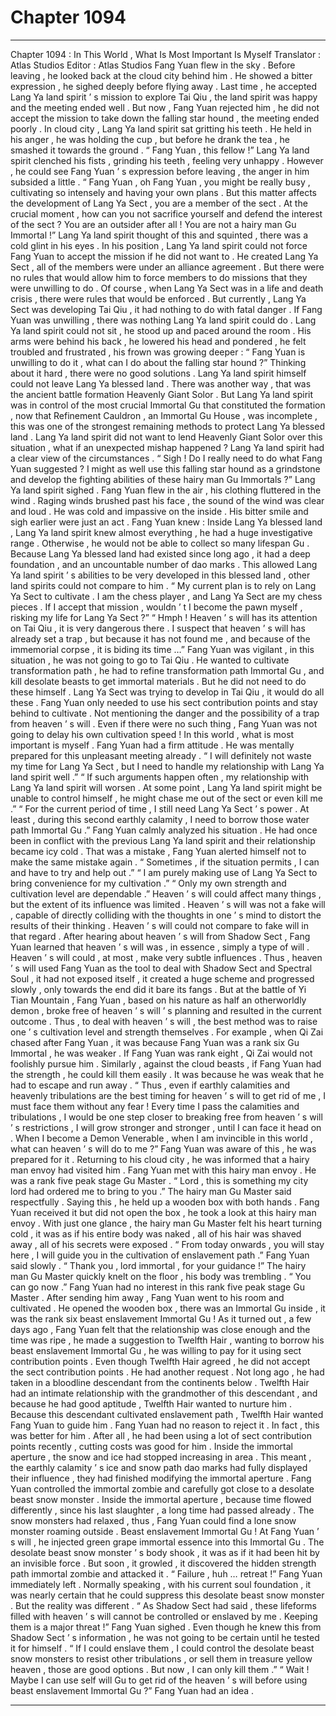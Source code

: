
# Chapter 1094


---

Chapter 1094 : In This World , What Is Most Important Is Myself
Translator :
Atlas Studios
Editor :
Atlas Studios
Fang Yuan flew in the sky .
Before leaving , he looked back at the cloud city behind him .
He showed a bitter expression , he sighed deeply before flying away .
Last time , he accepted Lang Ya land spirit ’ s mission to explore Tai Qiu , the land spirit was happy and the meeting ended well . But now , Fang Yuan rejected him , he did not accept the mission to take down the falling star hound , the meeting ended poorly .
In cloud city , Lang Ya land spirit sat gritting his teeth .
He held in his anger , he was holding the cup , but before he drank the tea , he smashed it towards the ground .
“ Fang Yuan , this fellow !” Lang Ya land spirit clenched his fists , grinding his teeth , feeling very unhappy .
However , he could see Fang Yuan ’ s expression before leaving , the anger in him subsided a little .
“ Fang Yuan , oh Fang Yuan , you might be really busy , cultivating so intensely and having your own plans . But this matter affects the development of Lang Ya Sect , you are a member of the sect . At the crucial moment , how can you not sacrifice yourself and defend the interest of the sect ? You are an outsider after all ! You are not a hairy man Gu Immortal !”
Lang Ya land spirit thought of this and squinted , there was a cold glint in his eyes .
In his position , Lang Ya land spirit could not force Fang Yuan to accept the mission if he did not want to .
He created Lang Ya Sect , all of the members were under an alliance agreement . But there were no rules that would allow him to force members to do missions that they were unwilling to do . Of course , when Lang Ya Sect was in a life and death crisis , there were rules that would be enforced .
But currently , Lang Ya Sect was developing Tai Qiu , it had nothing to do with fatal danger . If Fang Yuan was unwilling , there was nothing Lang Ya land spirit could do .
Lang Ya land spirit could not sit , he stood up and paced around the room .
His arms were behind his back , he lowered his head and pondered , he felt troubled and frustrated , his frown was growing deeper : “ Fang Yuan is unwilling to do it , what can I do about the falling star hound ?”
Thinking about it hard , there were no good solutions .
Lang Ya land spirit himself could not leave Lang Ya blessed land .
There was another way , that was the ancient battle formation Heavenly Giant Solor .
But Lang Ya land spirit was in control of the most crucial Immortal Gu that constituted the formation , now that Refinement Cauldron , an Immortal Gu House , was incomplete , this was one of the strongest remaining methods to protect Lang Ya blessed land .
Lang Ya land spirit did not want to lend Heavenly Giant Solor over this situation , what if an unexpected mishap happened ?
Lang Ya land spirit had a clear view of the circumstances .
“ Sigh ! Do I really need to do what Fang Yuan suggested ? I might as well use this falling star hound as a grindstone and develop the fighting abilities of these hairy man Gu Immortals ?” Lang Ya land spirit sighed .
Fang Yuan flew in the air , his clothing fluttered in the wind .
Raging winds brushed past his face , the sound of the wind was clear and loud .
He was cold and impassive on the inside .
His bitter smile and sigh earlier were just an act .
Fang Yuan knew : Inside Lang Ya blessed land , Lang Ya land spirit knew almost everything , he had a huge investigative range . Otherwise , he would not be able to collect so many lifespan Gu .
Because Lang Ya blessed land had existed since long ago , it had a deep foundation , and an uncountable number of dao marks . This allowed Lang Ya land spirit ’ s abilities to be very developed in this blessed land , other land spirits could not compare to him .
“ My current plan is to rely on Lang Ya Sect to cultivate . I am the chess player , and Lang Ya Sect are my chess pieces . If I accept that mission , wouldn ’ t I become the pawn myself , risking my life for Lang Ya Sect ?”
“ Hmph ! Heaven ’ s will has its attention on Tai Qiu , it is very dangerous there . I suspect that heaven ’ s will has already set a trap , but because it has not found me , and because of the immemorial corpse , it is biding its time …”
Fang Yuan was vigilant , in this situation , he was not going to go to Tai Qiu .
He wanted to cultivate transformation path , he had to refine transformation path Immortal Gu , and kill desolate beasts to get immortal materials . But he did not need to do these himself .
Lang Ya Sect was trying to develop in Tai Qiu , it would do all these . Fang Yuan only needed to use his sect contribution points and stay behind to cultivate .
Not mentioning the danger and the possibility of a trap from heaven ’ s will . Even if there were no such thing , Fang Yuan was not going to delay his own cultivation speed !
In this world , what is most important is myself .
Fang Yuan had a firm attitude .
He was mentally prepared for this unpleasant meeting already .
“ I will definitely not waste my time for Lang Ya Sect , but I need to handle my relationship with Lang Ya land spirit well .”
“ If such arguments happen often , my relationship with Lang Ya land spirit will worsen . At some point , Lang Ya land spirit might be unable to control himself , he might chase me out of the sect or even kill me .”
“ For the current period of time , I still need Lang Ya Sect ’ s power . At least , during this second earthly calamity , I need to borrow those water path Immortal Gu .”
Fang Yuan calmly analyzed his situation .
He had once been in conflict with the previous Lang Ya land spirit and their relationship became icy cold . That was a mistake , Fang Yuan alerted himself not to make the same mistake again .
“ Sometimes , if the situation permits , I can and have to try and help out .”
“ I am purely making use of Lang Ya Sect to bring convenience for my cultivation .”
“ Only my own strength and cultivation level are dependable .”
Heaven ’ s will could affect many things , but the extent of its influence was limited . Heaven ’ s will was not a fake will , capable of directly colliding with the thoughts in one ’ s mind to distort the results of their thinking .
Heaven ’ s will could not compare to fake will in that regard .
After hearing about heaven ’ s will from Shadow Sect , Fang Yuan learned that heaven ’ s will was , in essence , simply a type of will .
Heaven ’ s will could , at most , make very subtle influences .
Thus , heaven ’ s will used Fang Yuan as the tool to deal with Shadow Sect and Spectral Soul , it had not exposed itself , it created a huge scheme and progressed slowly , only towards the end did it bare its fangs .
But at the battle of Yi Tian Mountain , Fang Yuan , based on his nature as half an otherworldly demon , broke free of heaven ’ s will ’ s planning and resulted in the current outcome .
Thus , to deal with heaven ’ s will , the best method was to raise one ’ s cultivation level and strength themselves .
For example , when Qi Zai chased after Fang Yuan , it was because Fang Yuan was a rank six Gu Immortal , he was weaker . If Fang Yuan was rank eight , Qi Zai would not foolishly pursue him .
Similarly , against the cloud beasts , if Fang Yuan had the strength , he could kill them easily . It was because he was weak that he had to escape and run away .
“ Thus , even if earthly calamities and heavenly tribulations are the best timing for heaven ’ s will to get rid of me , I must face them without any fear ! Every time I pass the calamities and tribulations , I would be one step closer to breaking free from heaven ’ s will ’ s restrictions , I will grow stronger and stronger , until I can face it head on . When I become a Demon Venerable , when I am invincible in this world , what can heaven ’ s will do to me ?”
Fang Yuan was aware of this , he was prepared for it .
Returning to his cloud city , he was informed that a hairy man envoy had visited him .
Fang Yuan met with this hairy man envoy .
He was a rank five peak stage Gu Master .
“ Lord , this is something my city lord had ordered me to bring to you .” The hairy man Gu Master said respectfully .
Saying this , he held up a wooden box with both hands .
Fang Yuan received it but did not open the box , he took a look at this hairy man envoy .
With just one glance , the hairy man Gu Master felt his heart turning cold , it was as if his entire body was naked , all of his hair was shaved away , all of his secrets were exposed .
“ From today onwards , you will stay here , I will guide you in the cultivation of enslavement path .” Fang Yuan said slowly .
“ Thank you , lord immortal , for your guidance !” The hairy man Gu Master quickly knelt on the floor , his body was trembling .
“ You can go now .” Fang Yuan had no interest in this rank five peak stage Gu Master .
After sending him away , Fang Yuan went to his room and cultivated .
He opened the wooden box , there was an Immortal Gu inside , it was the rank six beast enslavement Immortal Gu !
As it turned out , a few days ago , Fang Yuan felt that the relationship was close enough and the time was ripe , he made a suggestion to Twelfth Hair , wanting to borrow his beast enslavement Immortal Gu , he was willing to pay for it using sect contribution points .
Even though Twelfth Hair agreed , he did not accept the sect contribution points . He had another request .
Not long ago , he had taken in a bloodline descendant from the continents below . Twelfth Hair had an intimate relationship with the grandmother of this descendant , and because he had good aptitude , Twelfth Hair wanted to nurture him . Because this descendant cultivated enslavement path , Twelfth Hair wanted Fang Yuan to guide him .
Fang Yuan had no reason to reject it .
In fact , this was better for him .
After all , he had been using a lot of sect contribution points recently , cutting costs was good for him .
Inside the immortal aperture , the snow and ice had stopped increasing in area .
This meant , the earthly calamity ’ s ice and snow path dao marks had fully displayed their influence , they had finished modifying the immortal aperture .
Fang Yuan controlled the immortal zombie and carefully got close to a desolate beast snow monster .
Inside the immortal aperture , because time flowed differently , since his last slaughter , a long time had passed already . The snow monsters had relaxed , thus , Fang Yuan could find a lone snow monster roaming outside .
Beast enslavement Immortal Gu !
At Fang Yuan ’ s will , he injected green grape immortal essence into this Immortal Gu .
The desolate beast snow monster ’ s body shook , it was as if it had been hit by an invisible force .
But soon , it growled , it discovered the hidden strength path immortal zombie and attacked it .
“ Failure , huh … retreat !”
Fang Yuan immediately left .
Normally speaking , with his current soul foundation , it was nearly certain that he could suppress this desolate beast snow monster . But the reality was different .
“ As Shadow Sect had said , these lifeforms filled with heaven ’ s will cannot be controlled or enslaved by me . Keeping them is a major threat !”
Fang Yuan sighed .
Even though he knew this from Shadow Sect ’ s information , he was not going to be certain until he tested it for himself .
“ If I could enslave them , I could control the desolate beast snow monsters to resist other tribulations , or sell them in treasure yellow heaven , those are good options . But now , I can only kill them .”
“ Wait ! Maybe I can use self will Gu to get rid of the heaven ’ s will before using beast enslavement Immortal Gu ?” Fang Yuan had an idea .

---


